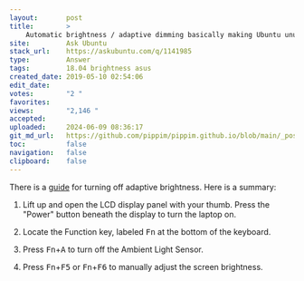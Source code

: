 ```yaml
---
layout:       post
title:        >
    Automatic brightness / adaptive dimming basically making Ubuntu unusable - Asus UX303L
site:         Ask Ubuntu
stack_url:    https://askubuntu.com/q/1141985
type:         Answer
tags:         18.04 brightness asus
created_date: 2019-05-10 02:54:06
edit_date:    
votes:        "2 "
favorites:    
views:        "2,146 "
accepted:     
uploaded:     2024-06-09 08:36:17
git_md_url:   https://github.com/pippim/pippim.github.io/blob/main/_posts/2019/2019-05-10-Automatic-brightness-_-adaptive-dimming-basically-making-Ubuntu-unusable-Asus-UX303L.md
toc:          false
navigation:   false
clipboard:    false
---
```


There is a [guide][1] for turning off adaptive brightness. Here is a summary:

1. Lift up and open the LCD display panel with your thumb. Press the "Power" button beneath the display to turn the laptop on.

2. Locate the Function key, labeled <kbd>Fn</kbd> at the bottom of the keyboard.

3. Press <kbd>Fn</kbd>+<kbd>A</kbd> to turn off the Ambient Light Sensor.

4. Press <kbd>Fn</kbd>+<kbd>F5</kbd> or <kbd>Fn</kbd>+<kbd>F6</kbd> to manually adjust the screen brightness.

  [1]: https://smallbusiness.chron.com/disable-ambient-light-sensor-asus-49601.html
